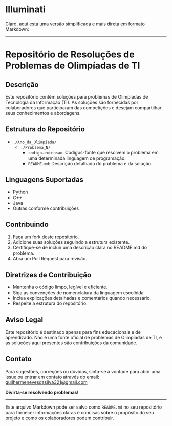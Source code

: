 # Illuminati
Claro, aqui está uma versão simplificada e mais direta em formato Markdown:

---

# Repositório de Resoluções de Problemas de Olimpíadas de TI

## Descrição
Este repositório contém soluções para problemas de Olimpíadas de Tecnologia da Informação (TI). As soluções são fornecidas por colaboradores que participaram das competições e desejam compartilhar seus conhecimentos e abordagens.

## Estrutura do Repositório
- `./Ano_da_Olimpiada/`
  - `./Problema_N/`
    - `codigo.extensao`: Códigos-fonte que resolvem o problema em uma determinada linguagem de programação.
    - `README.md`: Descrição detalhada do problema e da solução.

## Linguagens Suportadas
- Python
- C++
- Java
- Outras conforme contribuições

## Contribuindo
1. Faça um fork deste repositório.
2. Adicione suas soluções seguindo a estrutura existente.
3. Certifique-se de incluir uma descrição clara no README.md do problema.
4. Abra um Pull Request para revisão.

## Diretrizes de Contribuição
- Mantenha o código limpo, legível e eficiente.
- Siga as convenções de nomenclatura da linguagem escolhida.
- Inclua explicações detalhadas e comentários quando necessário.
- Respeite a estrutura do repositório.

## Aviso Legal
Este repositório é destinado apenas para fins educacionais e de aprendizado. Não é uma fonte oficial de problemas de Olimpíadas de TI, e as soluções aqui presentes são contribuições da comunidade.

## Contato
Para sugestões, correções ou dúvidas, sinta-se à vontade para abrir uma issue ou entrar em contato através do email: guilhermenevesdasilva321@gmail.com

**Divirta-se resolvendo problemas!**

--- 

Este arquivo Markdown pode ser salvo como `README.md` no seu repositório para fornecer informações claras e concisas sobre o propósito do seu projeto e como os colaboradores podem contribuir.
